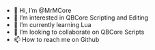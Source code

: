 - 👋 Hi, I’m @MrMCore
- 👀 I’m interested in QBCore Scripting and Editing
- 🌱 I’m currently learning Lua
- 💞️ I’m looking to collaborate on QBCore Scripts
- 📫 How to reach me on Github
<!---
MrMCore/MrMCore is a ✨ special ✨ repository because its `README.md` (this file) appears on your GitHub profile.
You can click the Preview link to take a look at your changes.
--->
